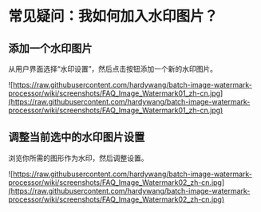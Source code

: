 # 常见疑问：我如何加入水印图片？ #
## 添加一个水印图片 ##
从用户界面选择“水印设置”，然后点击按钮添加一个新的水印图片。

![https://raw.githubusercontent.com/hardywang/batch-image-watermark-processor/wiki/screenshots/FAQ_Image_Watermark01_zh-cn.jpg](https://raw.githubusercontent.com/hardywang/batch-image-watermark-processor/wiki/screenshots/FAQ_Image_Watermark01_zh-cn.jpg)

## 调整当前选中的水印图片设置 ##
浏览你所需的图形作为水印，然后调整设置。

![https://raw.githubusercontent.com/hardywang/batch-image-watermark-processor/wiki/screenshots/FAQ_Image_Watermark02_zh-cn.jpg](https://raw.githubusercontent.com/hardywang/batch-image-watermark-processor/wiki/screenshots/FAQ_Image_Watermark02_zh-cn.jpg)